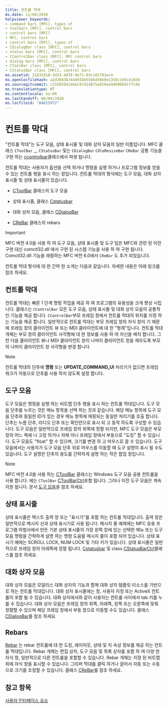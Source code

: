 ```yaml
---
title: 컨트롤 막대
ms.date: 11/04/2016
helpviewer_keywords:
- command bars [MFC], types of
- toolbars [MFC], control bars
- control bars [MFC]
- MFC, control bars
- control bars [MFC], types of
- CDialogBar class [MFC], control bars
- status bars [MFC], control bars
- CControlBar class [MFC], MFC control bars
- dialog bars [MFC], control bars
- CToolBar class [MFC], control bars
- CStatusBar class [MFC], control bars
ms.assetid: 31831910-3d23-4d70-9e71-03cc02f01ec4
ms.openlocfilehash: a2d3683b744493bb5566456b9e1358c1ddc418d4
ms.sourcegitcommit: c21b05042debc97d14875e019ee9d698691ffc0b
ms.translationtype: MT
ms.contentlocale: ko-KR
ms.lasthandoff: 06/09/2020
ms.locfileid: "84615972"
---
```

# <a name="control-bars"></a>컨트롤 막대

"컨트롤 막대"는 도구 모음, 상태 표시줄 및 대화 상자 모음의 일반 이름입니다. MFC 클래스 `CToolBar` ,,, `CStatusBar` 및는 `CDialogBar` `COleResizeBar` `CReBar` 공통 기능을 구현 하는 [ccontrolbar](reference/ccontrolbar-class.md)클래스에서 파생 됩니다.

컨트롤 막대는 사용자가 옵션을 선택 하거나 명령을 실행 하거나 프로그램 정보를 얻을 수 있는 컨트롤 행을 표시 하는 창입니다. 컨트롤 막대의 형식에는 도구 모음, 대화 상자 표시줄 및 상태 표시줄이 있습니다.

- [CToolBar](reference/ctoolbar-class.md) 클래스의 도구 모음

- 상태 표시줄, 클래스 [Cstatusbar](reference/cstatusbar-class.md)

- 대화 상자 모음, 클래스 [CDialogBar](reference/cdialogbar-class.md)

- [CReBar](reference/crebar-class.md) 클래스의 rebars

> [!IMPORTANT]
> MFC 버전 4.0을 사용 하 여 도구 모음, 상태 표시줄 및 도구 팁은 MFC와 관련 된 이전 구현 대신 *comctl32.dll* 에서 구현 된 시스템 기능을 사용 하 여 구현 됩니다. Comctl32.dll 기능을 래핑하는 MFC 버전 6.0에서 `CReBar` 도 추가 되었습니다.

컨트롤 막대 형식에 대 한 간략 한 소개는 다음과 같습니다. 자세한 내용은 아래 링크를 참조 하세요.

## <a name="control-bars"></a>컨트롤 막대

컨트롤 막대는 빠른 1 단계 명령 작업을 제공 하 여 프로그램의 유용성을 크게 향상 시킵니다. 클래스는 `CControlBar` 모든 도구 모음, 상태 표시줄 및 대화 상자 모음의 공통적인 기능을 제공 합니다. `CControlBar`부모 프레임 창에서 컨트롤 막대의 위치를 지정 하는 기능을 제공 합니다. 일반적으로 컨트롤 막대는 부모 프레임 창의 자식 창이 기 때문에 프레임 창의 클라이언트 뷰 또는 MDI 클라이언트에 대 한 "형제"입니다. 컨트롤 막대 개체는 부모 창의 클라이언트 사각형에 대 한 정보를 사용 하 여 자신을 배치 합니다. 그런 다음 클라이언트 뷰나 MDI 클라이언트 창이 나머지 클라이언트 창을 채우도록 부모의 나머지 클라이언트 창 사각형을 변경 합니다.

> [!NOTE]
> 컨트롤 막대의 단추에 **명령** 또는 **UPDATE_COMMAND_UI** 처리기가 없으면 프레임 워크가 자동으로 단추를 사용 하지 않도록 설정 합니다.

## <a name="toolbars"></a>도구 모음

도구 모음은 명령을 실행 하는 비트맵 단추 행을 표시 하는 컨트롤 막대입니다. 도구 모음 단추를 누르는 것은 메뉴 항목을 선택 하는 것과 같습니다. 해당 메뉴 항목에 도구 모음 단추와 동일한 ID가 있는 경우 메뉴 항목에 매핑되는 동일한 처리기를 호출 합니다. 단추는 누름 단추, 라디오 단추 또는 확인란으로 표시 되 고 동작 하도록 구성할 수 있습니다. 도구 모음은 일반적으로 프레임 창의 위쪽에 정렬 되지만, MFC 도구 모음은 부모 창의 어느 쪽에 나 고정 하거나 자체 미니 프레임 창에서 부동으로 "도킹" 할 수 있습니다. 도구 모음도 "float" 할 수 있으며, 크기를 변경 하 고 마우스로 끌 수 있습니다. 도구 모음에서는 사용자가 도구 모음 단추 위로 마우스를 이동할 때 도구 설명이 표시 될 수도 있습니다. 도구 설명은 단추의 용도를 간략하게 설명 하는 작은 팝업 창입니다.

> [!NOTE]
> MFC 버전 4.0을 사용 하는 [CToolBar](reference/ctoolbar-class.md) 클래스는 Windows 도구 모음 공용 컨트롤을 사용 합니다. 에는 `CToolBar` [CToolBarCtrl](reference/ctoolbarctrl-class.md)포함 됩니다. 그러나 이전 도구 모음은 계속 지원 됩니다. 문서 [도구 모음](mfc-toolbar-implementation.md)을 참조 하세요.

## <a name="status-bars"></a>상태 표시줄

상태 표시줄은 텍스트 출력 창 또는 "표시기"를 포함 하는 컨트롤 막대입니다. 출력 창은 일반적으로 메시지 선과 상태 표시기로 사용 됩니다. 메시지 줄 예제에는 MFC 응용 프로그램 마법사에서 만든 기본 상태 표시줄의 가장 왼쪽 창에 있는 선택한 메뉴 또는 도구 모음 명령을 간략하게 설명 하는 명령 도움말 메시지 줄이 포함 되어 있습니다. 상태 표시기 예에는 SCROLL LOCK, NUM LOCK 및 기타 키가 있습니다. 상태 표시줄은 일반적으로 프레임 창의 아래쪽에 정렬 됩니다. [Cstatusbar](reference/cstatusbar-class.md) 및 class [CStatusBarCtrl](reference/cstatusbarctrl-class.md)클래스를 참조 하세요.

## <a name="dialog-bars"></a>대화 상자 모음

대화 상자 모음은 모덜리스 대화 상자의 기능과 함께 대화 상자 템플릿 리소스를 기반으로 하는 컨트롤 막대입니다. 대화 상자 표시줄에는 창, 사용자 지정 또는 ActiveX 컨트롤이 포함 될 수 있습니다. 대화 상자에서와 같이 사용자는 컨트롤 사이에서 tab 키를 누를 수 있습니다. 대화 상자 모음은 프레임 창의 위쪽, 아래쪽, 왼쪽 또는 오른쪽에 맞춰 정렬할 수 있으며 해당 프레임 창에서 부동 창으로 이동할 수도 있습니다. 클래스 [CDialogBar](reference/cdialogbar-class.md)를 참조 하세요.

## <a name="rebars"></a>Rebars

[Rebar](using-crebarctrl.md) 는 rebar 컨트롤에 대 한 도킹, 레이아웃, 상태 및 지 속성 정보를 제공 하는 컨트롤 막대입니다. Rebar 개체는 편집 상자, 도구 모음 및 목록 상자를 포함 하 여 다양 한 자식 창, 일반적으로 다른 컨트롤을 포함할 수 있습니다. Rebar 개체는 지정 된 비트맵 위에 자식 창을 표시할 수 있습니다. 그리퍼 막대를 클릭 하거나 끌어서 자동 또는 수동으로 크기를 조정할 수 있습니다. 클래스 [CReBar](reference/crebar-class.md)를 참조 하세요.

## <a name="see-also"></a>참고 항목

[사용자 인터페이스 요소](user-interface-elements-mfc.md)

